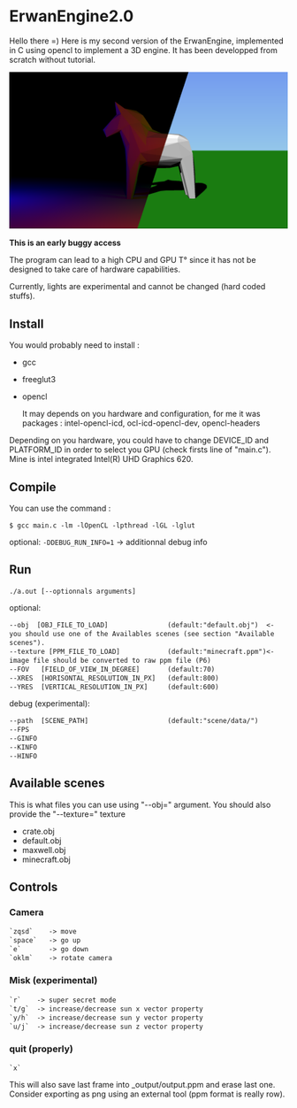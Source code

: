 # ErwanEngine2.0
Hello there =) 
Here is my second version of the ErwanEngine, implemented in C using opencl to implement a 3D engine. It has been developped from scratch without  tutorial. 

![preview](https://github.com/e-renault/ErwanEngine2/blob/main/_output/cheval_hd_light_dark.png?raw=true)

**This is an early buggy access**

The program can lead to a high CPU and GPU T° since it has not be designed to take care of hardware capabilities.

Currently, lights are experimental and cannot be changed (hard coded stuffs).


## Install
You would probably need to install :
 * gcc
 * freeglut3
 * opencl
 
 	It may depends on you hardware and configuration, for me it was packages :
    intel-opencl-icd, ocl-icd-opencl-dev, opencl-headers
    

Depending on you hardware, you could have to change DEVICE_ID and PLATFORM_ID in order to select you GPU (check firsts line of "main.c"). Mine is intel integrated Intel(R) UHD Graphics 620.

## Compile
You can use the command :
```
$ gcc main.c -lm -lOpenCL -lpthread -lGL -lglut 
```

optional: 
`-DDEBUG_RUN_INFO=1` -> additionnal debug info

## Run
```
./a.out [--optionnals arguments]
```

optional:
```
--obj  [OBJ_FILE_TO_LOAD]               (default:"default.obj")  <- you should use one of the Availables scenes (see section "Available scenes").
--texture [PPM_FILE_TO_LOAD]            (default:"minecraft.ppm")<- image file should be converted to raw ppm file (P6)
--FOV   [FIELD_OF_VIEW_IN_DEGREE]       (default:70)
--XRES  [HORISONTAL_RESOLUTION_IN_PX]   (default:800)
--YRES  [VERTICAL_RESOLUTION_IN_PX]     (default:600)
```

debug (experimental):
```
--path  [SCENE_PATH]                    (default:"scene/data/")
--FPS
--GINFO
--KINFO
--HINFO
```

## Available scenes
This is what files you can use using "--obj=" argument. You should also provide the "--texture=" texture

 * crate.obj
 * default.obj
 * maxwell.obj
 * minecraft.obj

## Controls
### Camera
    `zqsd`    -> move
    `space`   -> go up
    `e`       -> go down
    `oklm`    -> rotate camera

### Misk (experimental)
    `r`    -> super secret mode
    `t/g`  -> increase/decrease sun x vector property 
    `y/h`  -> increase/decrease sun y vector property
    `u/j`  -> increase/decrease sun z vector property

### quit (properly)
    `x`
This will also save last frame into _output/output.ppm and erase last one. Consider exporting as png  using an external tool (ppm format is really row).
